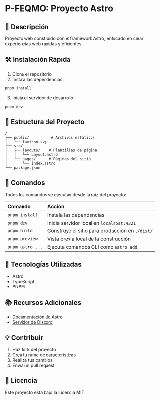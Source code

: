 # P-FEQMO: Proyecto Astro

## 🚀 Descripción
Proyecto web construido con el framework Astro, enfocado en crear experiencias web rápidas y eficientes.

## 🛠️ Instalación Rápida

1. Clona el repositorio
2. Instala las dependencias:
```bash
pnpm install
```
3. Inicia el servidor de desarrollo:
```bash
pnpm dev
```

## 📁 Estructura del Proyecto

```text
/
├── public/          # Archivos estáticos
│   └── favicon.svg
├── src/
│   ├── layouts/    # Plantillas de página
│   │   └── Layout.astro
│   └── pages/      # Páginas del sitio
│       └── index.astro
└── package.json
```

## 🧞 Comandos

Todos los comandos se ejecutan desde la raíz del proyecto:

| Comando                   | Acción                                           |
| :----------------------- | :----------------------------------------------- |
| `pnpm install`          | Instala las dependencias                         |
| `pnpm dev`              | Inicia servidor local en `localhost:4321`        |
| `pnpm build`            | Construye el sitio para producción en `./dist/`  |
| `pnpm preview`          | Vista previa local de la construcción            |
| `pnpm astro ...`        | Ejecuta comandos CLI como `astro add`           |

## 🔧 Tecnologías Utilizadas
- Astro
- TypeScript
- PNPM

## 📚 Recursos Adicionales
- [Documentación de Astro](https://docs.astro.build)
- [Servidor de Discord](https://astro.build/chat)

## 💡 Contribuir
1. Haz fork del proyecto
2. Crea tu rama de características
3. Realiza tus cambios
4. Envía un pull request

## 📝 Licencia
Este proyecto está bajo la Licencia MIT